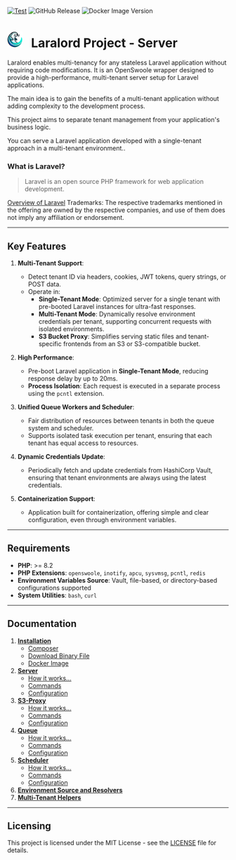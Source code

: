 
[![Test](https://github.com/laralord-project/server/actions/workflows/test.yaml/badge.svg?branch=main)](https://github.com/laralord-project/server/actions/workflows/test.yaml)
![GitHub Release](https://img.shields.io/github/v/release/laralord-project/server?logo=github&label=Last%20Release&color=orange)
![Docker Image Version](https://img.shields.io/docker/v/laralordproject/server?logo=docker&label=Docker%20Image&link=https%3A%2F%2Fhub.docker.com%2Fr%2Flaralordproject%2Fserver)





# <img src="assets/logo.png" width="34" alt="Laralord Server" >  &nbsp; Laralord Project - Server

Laralord enables multi-tenancy for any stateless Laravel application without requiring code modifications.
It is an OpenSwoole wrapper designed to provide a high-performance, multi-tenant server setup for Laravel applications.

The main idea is to gain the benefits of a multi-tenant application without adding complexity to the development process.

This project aims to separate tenant management from your application's business logic.

You can serve a Laravel application developed with a single-tenant approach in a multi-tenant environment..    


### What is Laravel?

> Laravel is an open source PHP framework for web application development.

[Overview of Laravel](https://laravel.com/)
Trademarks: The respective trademarks mentioned in the offering are owned by the respective companies, and use of them does not imply any affiliation or endorsement.

---

## Key Features

1. **Multi-Tenant Support**:
    - Detect tenant ID via headers, cookies, JWT tokens, query strings, or POST data.
    - Operate in:
        - **Single-Tenant Mode**: Optimized server for a single tenant with pre-booted Laravel instances for ultra-fast
          responses.
        - **Multi-Tenant Mode**: Dynamically resolve environment credentials per tenant, supporting concurrent requests
          with isolated environments.
        - **S3 Bucket Proxy**: Simplifies serving static files and tenant-specific frontends from an S3 or S3-compatible
          bucket.

2. **High Performance**:
    - Pre-boot Laravel application in **Single-Tenant Mode**, reducing response delay by up to 20ms.
    - **Process Isolation**: Each request is executed in a separate process using the `pcntl` extension.

3. **Unified Queue Workers and Scheduler**:
    - Fair distribution of resources between tenants in both the queue system and scheduler.
    - Supports isolated task execution per tenant, ensuring that each tenant has equal access to resources.

4. **Dynamic Credentials Update**:
    - Periodically fetch and update credentials from HashiCorp Vault, ensuring that tenant environments are always using
      the latest credentials.

5. **Containerization Support**:
    - Application built for containerization, offering simple and clear configuration, even through environment
      variables.

---

## Requirements

- **PHP**: >= 8.2
- **PHP Extensions**: `openswoole`, `inotify`, `apcu`, `sysvmsg`, `pcntl`, `redis`
- **Environment Variables Source**: Vault, file-based, or directory-based configurations supported
- **System Utilities**: `bash`, `curl`

---

## **Documentation**

1. **[Installation](documentation/01_installation.md)**
    - [Composer](documentation/01_installation.md#composer-install) 
    - [Download Binary File](documentation/01_installation.md#d)
    - [Docker Image](documentation/01_installation.md#docker-image)
2. **[Server](documentation/02_server.md)**
    - [How it works...](documentation/02_server.md#how-it-works)
    - [Commands](documentation/02_server.md#commands)
    - [Configuration](documentation/02_server.md#configuration)
3. **[S3-Proxy](documentation/03_s3-proxy.md)**
    - [How it works...](documentation/03_s3-proxy.md#how-it-works)
    - [Commands](documentation/03_s3-proxy.md#commands)
    - [Configuration](documentation/03_s3-proxy.md#configuration)
4. **[Queue](documentation/04_queue.md)**
   - [How it works...](documentation/04_queue.md#how-it-works)
   - [Commands](documentation/04_queue.md#commands)
   - [Configuration](documentation/04_queue.md#configuration)
5. **[Scheduler](documentation/05_scheduler.md)**
    - [How it works...](documentation/05_scheduler.md#how-it-works)
    - [Commands](documentation/05_scheduler.md#commands)
    - [Configuration](documentation/05_scheduler.md#configuration)
6. **[Environment Source and Resolvers](documentation/06_environment-source-tenant-resolver.md)**
7. **[Multi-Tenant Helpers](documentation/07_helpers.md)**

---

## Licensing

This project is licensed under the MIT License - see the [LICENSE](LICENSE) file for details.

